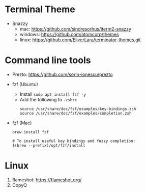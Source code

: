 # Terminal Theme
* Snazzy
  * mac: https://github.com/sindresorhus/iterm2-snazzy
  * windows: https://github.com/atomcorp/themes
  * linux: https://github.com/EliverLara/terminator-themes.git

# Command line tools
* Prezto: https://github.com/sorin-ionescu/prezto

* fzf (Ubuntu)
  * Install `sudo apt install fzf -y`
  * Add the following to `.zshrc`
    ```
    source /usr/share/doc/fzf/examples/key-bindings.zsh
    source /usr/share/doc/fzf/examples/completion.zsh
    ```
* fzf (Mac)
  ```
  brew install fzf

  # To install useful key bindings and fuzzy completion:
  $(brew --prefix)/opt/fzf/install
  ```

# Linux
1. flameshot: https://flameshot.org/
2. CopyQ
